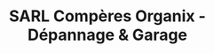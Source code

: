 ---
title: "SARL Compères Organix - Dépannage & Garage"
url: /jaligny-sur-besbre/sarl-comperes-organix-depannage-et-garage/
shop: réparation de voitures
---
